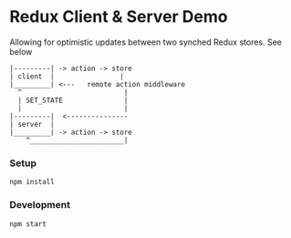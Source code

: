 # Redux Client & Server Demo

Allowing for optimistic updates between two synched Redux stores. See below

```
|---------| -> action -> store
| client  |                |
|_________| <---   remote action middleware
  ^                         |
  | SET_STATE               |
  |                         |
|---------|  <---------------
| server  |
|_________| -> action -> store
    ^_______________________|
```

### Setup

`npm install`

### Development

`npm start`

